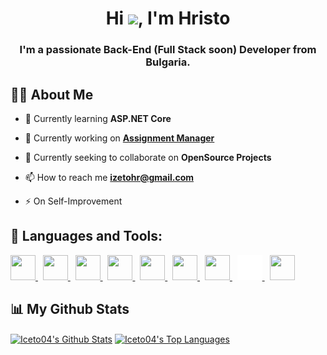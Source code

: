 <h1 align="center">Hi <img src="https://raw.githubusercontent.com/MartinHeinz/MartinHeinz/master/wave.gif" width="30px">, I'm Hristo</h1>
<h3 align="center">I'm a passionate Back-End (Full Stack soon) Developer from Bulgaria.</h3>

## 🙋‍♂️ About Me

- 🌱 Currently learning **ASP.NET Core**

- 🔭 Currently working on **[Assignment Manager](https://github.com/Iceto04/assignment-manager)**

- 👯 Currently seeking to collaborate on **OpenSource Projects**

<!-- - 👨‍💻 All of my projects are available at **[My Portfolio](https://subhamraoniar.com)** -->

- 📫 How to reach me **izetohr@gmail.com**

- ⚡ On Self-Improvement

## 🚀 Languages and Tools:

<p align="left"> 
    <a href="https://docs.microsoft.com/en-us/dotnet/csharp/" target="_blank"> <img src="https://www.kojac.nl/tailwind/images/Backend/Csharp.svg" width="40" height="40"/> </a>
    &nbsp;
    <a href="https://dotnet.microsoft.com/en-us/" target="_blank"> <img src="https://upload.wikimedia.org/wikipedia/commons/e/ee/.NET_Core_Logo.svg" width="40" height="40"/> </a> 
    &nbsp;
    <a href="https://developer.mozilla.org/en-US/docs/Web/JavaScript" target="_blank"> <img src="https://img.icons8.com/color/48/000000/javascript.png" width="40" height="40"/> </a>
    &nbsp;
    <a href="https://www.w3.org/html/" target="_blank"> <img src="https://img.icons8.com/color/48/000000/html-5.png" width="40" height="40"/> </a>
    &nbsp;
    <a href="https://www.w3schools.com/css/" target="_blank"> <img src="https://img.icons8.com/color/48/000000/css3.png" width="40" height="40"/> </a>
    &nbsp;
    <a href="https://getbootstrap.com" target="_blank"> <img src="https://img.icons8.com/color/48/000000/bootstrap.png" width="40" height="40"/> </a>
    &nbsp;
    <a href="https://www.microsoft.com/en-us/sql-server" target="_blank"> <img src="https://www.freeiconspng.com/uploads/sql-server-icon-png-8.png" width="40" height="40"/> </a>
    &nbsp;
    <a href="https://github.com/" target="_blank"> <img src="./img/GitHub-Mark-Light-120px-plus.png" width="40" height="40" /> </a>
    &nbsp;
    <a href="https://git-scm.com/" target="_blank"> <img src="https://img.icons8.com/color/48/000000/git.png" width="40" height="40"/> </a> 
</p>

<!-- <p align="center">
    <a href="https://github.com/anuraghazra/github-readme-stats">
        <img alt="Iceto04's Wakatime Stats" src="https://github-readme-stats.vercel.app/api/wakatime?username=Iceto04"/>
    </a>
</p> -->

## 📊 My Github Stats
  <a href="#"><img align="center" alt="Iceto04's Github Stats" src="https://github-readme-stats.vercel.app/api?username=Iceto04&show_icons=true&count_private=true&theme=react&hide_border=true&bg_color=0D1117" /></a>
  <a href="#"><img align="center" alt="Iceto04's Top Languages" src="https://github-readme-stats.vercel.app/api/top-langs/?username=Iceto04&count_private=true&layout=compact&theme=react&hide_border=true&bg_color=0D1117" /></a>

<!-- ## Connect with me:
<p align="left">

<a href = "https://www.linkedin.com/in/subham-raoniar/"><img src="https://img.icons8.com/fluent/48/000000/linkedin.png"/></a>
<a href = "https://twitter.com/subhamraoniar"><img src="https://img.icons8.com/fluent/48/000000/twitter.png"/></a>
<a href = "https://www.instagram.com/subhamraoniar/"><img src="https://img.icons8.com/fluent/48/000000/instagram-new.png"/></a>
<a href = "https://www.youtube.com/channel/UC-NXT1lYAOPa3lrgWXqvuHA"><img src="https://img.icons8.com/color/48/000000/youtube-play.png"/></a>

</p> -->

